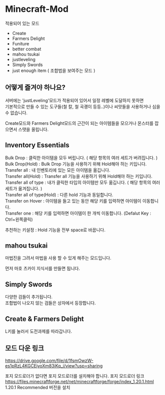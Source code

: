 # Minecraft-Mod

적용되어 있는 모드
- Create
- Farmers Delight
- Funiture
- better combat
- mahou tsukai
- justleveling
- Simply Swords
- just enough item ( 조합법을 보여주는 모드 )

## 어떻게 즐겨야 하나요?
서버에는 'justLeveling'모드가 적용되어 있어서 일정 레벨에 도달하지 못하면  
기본적으로 만들 수 있는 도구들(철 칼, 철 곡괭이 등등..)이나 씨앗들을 사용하거나 심을 수 없습니다.  

Create모드와 Farmers Delight모드의 근간이 되는 아이템들을 모으거나 몬스터를 잡으면서 스탯을 올립니다.


 
## Inventory Essentials

Bulk Drop : 클릭한 아이템을 모두 버립니다. ( 해당 항목의 여러 세트가 버려집니다. )  
Bulk Drop(Hold) : Bulk Drop 기능을 사용하기 위해 Hold해야 하는 키입니다.  
Transfer all : 내 인벤토리에 있는 모든 아이템을 옮깁니다.  
Transfer all(Hold) : Transfer all 기능을 사용하기 위해 Hold해야 하는 키입니다.  
Transfer all of type : 내가 클릭한 타입의 아이템만 모두 옮깁니다. ( 해당 항목의 여러 세트가 옮겨집니다. )  
Transfer all of type(Hold) : 다른 hold 기능과 동일합니다.  
Transfer on Hover : 아이템을 들고 있는 동안 해당 키를 입력하면 아이템이 이동합니다.  
Transfer one : 해당 키를 입력하면 아이템이 한 개씩 이동합니다. (Defalut Key : Ctrl+왼쪽클릭)  
  
추천하는 키설정 : Hold 기능을 전부 space로 바꿉니다.

## mahou tsukai

마법진을 그려서 마법을 사용 할 수 있게 해주는 모드입니다.  

먼저 마호 츠카이 지식서를 만들면 됩니다.

## Simply Swords

다양한 검들이 추가됩니다.  
조합법이 나오지 않는 검들은 상자에서 등장합니다.  

## Create & Farmers Delight

L키를 눌러서 도전과제를 따라갑니다.

## 모드 다운 링크
https://drive.google.com/file/d/1fsmOwzW-es1pRzL4KGCEjyoXm83iKq_i/view?usp=sharing

포지 모드로더가 없다면 포지 모드로더를 설치해야 합니다.
포지 모드로더 링크
https://files.minecraftforge.net/net/minecraftforge/forge/index_1.20.1.html
1.20.1 Recommended 버전을 설치
